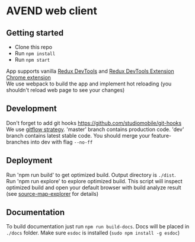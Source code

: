 # AVEND web client  
## Getting started  
* Clone this repo  
* Run `npm install`  
* Run `npm start`  

App supports vanilla [Redux DevTools](https://github.com/gaearon/redux-devtools) and [Redux DevTools Extension](https://github.com/zalmoxisus/redux-devtools-extension/) [Chrome extension](https://chrome.google.com/webstore/detail/redux-devtools/lmhkpmbekcpmknklioeibfkpmmfibljd)  
We use webpack to build the app and implement hot reloading (you shouldn't reload web page to see your changes)  

## Development  
Don't forget to add git hooks https://github.com/studiomobile/git-hooks  
We use [gitflow strategy](http://nvie.com/posts/a-successful-git-branching-model/). 'master' branch contains production code. 'dev' branch contains latest stable code. You should merge your feature-branches into dev with flag `--no-ff`  

## Deployment  
Run 'npm run build' to get optimized build. Output directory is `./dist`.  
Run 'npm run explore' to explore optimized build. This script will inspect
optimized build and open your default browser with build analyze result (see [source-map-explorer](https://github.com/danvk/source-map-explorer) for details)

## Documentation
To build documentation just run `npm run build-docs`. Docs will be placed in `./docs` folder.
Make sure `esdoc` is installed (`sudo npm install -g esdoc`)
